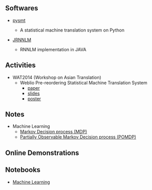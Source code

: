 Softwares
---
- [pysmt](/pysmt.md)
  - A statistical machine translation system on Python

- [JRNNLM](/jrnnlm.md)
  - RNNLM implementation in JAVA

Activities
---
- WAT2014 (Workshop on Asian Translation)
	- Weblio Pre-reordering Statistical Machine Translation System
		- [paper](/WAT2014/wat2014.paper.shu.pdf)
		- [slides](/WAT2014/wat2014.slides.shu.pdf)
		- [poster](/WAT2014/wat2014.poster.shu.pdf)

Notes
---
- Machine Learning
	- [Markov Decision process (MDP)](/machine_learning/markov_decision_process.md)
	- [Partially Observable Markov Decision process (POMDP)](/machine_learning/POMDP.md)

Online Demonstrations
---


Notebooks
---
- [Machine Learning](/MachineLearning.md)


